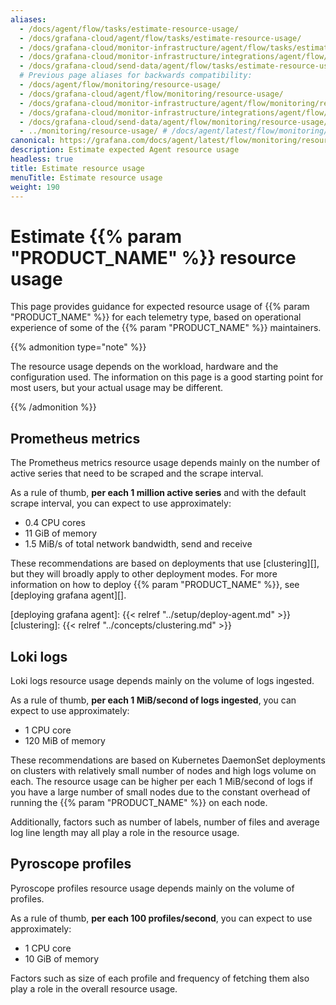 ```yaml
---
aliases:
  - /docs/agent/flow/tasks/estimate-resource-usage/
  - /docs/grafana-cloud/agent/flow/tasks/estimate-resource-usage/
  - /docs/grafana-cloud/monitor-infrastructure/agent/flow/tasks/estimate-resource-usage/
  - /docs/grafana-cloud/monitor-infrastructure/integrations/agent/flow/tasks/estimate-resource-usage/
  - /docs/grafana-cloud/send-data/agent/flow/tasks/estimate-resource-usage/  
  # Previous page aliases for backwards compatibility:
  - /docs/agent/flow/monitoring/resource-usage/
  - /docs/grafana-cloud/agent/flow/monitoring/resource-usage/
  - /docs/grafana-cloud/monitor-infrastructure/agent/flow/monitoring/resource-usage/
  - /docs/grafana-cloud/monitor-infrastructure/integrations/agent/flow/monitoring/resource-usage/
  - /docs/grafana-cloud/send-data/agent/flow/monitoring/resource-usage/
  - ../monitoring/resource-usage/ # /docs/agent/latest/flow/monitoring/resource-usage/
canonical: https://grafana.com/docs/agent/latest/flow/monitoring/resource-usage/
description: Estimate expected Agent resource usage
headless: true
title: Estimate resource usage
menuTitle: Estimate resource usage
weight: 190
---
```


# Estimate {{% param "PRODUCT_NAME" %}} resource usage

This page provides guidance for expected resource usage of 
{{% param "PRODUCT_NAME" %}} for each telemetry type, based on operational 
experience of some of the {{% param "PRODUCT_NAME" %}} maintainers.

{{% admonition type="note" %}}

The resource usage depends on the workload, hardware and the configuration used.
The information on this page is a good starting point for most users, but your
actual usage may be different.

{{% /admonition %}}

## Prometheus metrics

The Prometheus metrics resource usage depends mainly on the number of active
series that need to be scraped and the scrape interval.

As a rule of thumb, **per each 1 million active series** and with the default 
scrape interval, you can expect to use approximately:

* 0.4 CPU cores
* 11 GiB of memory
* 1.5 MiB/s of total network bandwidth, send and receive

These recommendations are based on deployments that use [clustering][], but they
will broadly apply to other deployment modes. For more information on how to
deploy {{% param "PRODUCT_NAME" %}}, see
[deploying grafana agent][].

[deploying grafana agent]: {{< relref "../setup/deploy-agent.md" >}}
[clustering]: {{< relref "../concepts/clustering.md" >}}

## Loki logs

Loki logs resource usage depends mainly on the volume of logs ingested.

As a rule of thumb, **per each 1 MiB/second of logs ingested**, you can expect
to use approximately:

* 1 CPU core
* 120 MiB of memory

These recommendations are based on Kubernetes DaemonSet deployments on clusters
with relatively small number of nodes and high logs volume on each. The resource
usage can be higher per each 1 MiB/second of logs if you have a large number of
small nodes due to the constant overhead of running the {{% param "PRODUCT_NAME" %}} on each node.

Additionally, factors such as number of labels, number of files and average log
line length may all play a role in the resource usage.

## Pyroscope profiles

Pyroscope profiles resource usage depends mainly on the volume of profiles.

As a rule of thumb, **per each 100 profiles/second**, you can expect to use
approximately:

* 1 CPU core
* 10 GiB of memory

Factors such as size of each profile and frequency of fetching them also play a
role in the overall resource usage.
